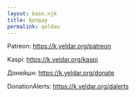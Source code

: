 ```yaml
---
layout: base.njk
title: Қолдау
permalink: qoldau
---
```


Patreon: <https://k.yeldar.org/patreon>

Kaspi: <https://k.yeldar.org/kaspi>

Донейшн: <https://k.yeldar.org/donate>

DonationAlerts: <https://k.yeldar.org/dalerts>
